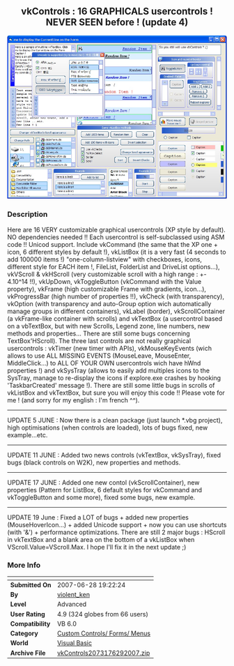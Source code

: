 ﻿<div align="center">

## vkControls : 16 GRAPHICALS usercontrols \! NEVER SEEN before \! \(update 4\)

<img src="PIC200762972681405.jpg">
</div>

### Description

Here are 16 VERY customizable graphical usercontrols (XP style by default). NO dependencies needed !! Each usercontrol is self-subclassed using ASM code !! Unicod support. Include vkCommand (the same that the XP one + icon, 6 different styles by default !), vkListBox (it is a very fast (4 seconds to add 100000 items !) "one-column-listview" with checkboxes, icons, different style for EACH item !, FileList, FolderList and DriveList options...), vkVScroll &amp; vkHScroll (very customizable scroll with a high range : +- 4.10^14 !!), vkUpDown, vkToggleButton (vkCommand with the Value property), vkFrame (high customizable Frame with gradients, icon...), vkProgressBar (high number of properties !!), vkCheck (with transparency), vkOption (with transparency and auto-Group option wich automatically manage groups in different containers), vkLabel (border), vkScrollContainer (a vkFrame-like container with scrolls) and vkTextBox (a usercontrol based on a vbTextBox, but with new Scrolls, Legend zone, line numbers, new methods and properties... There are still some bugs concerning TextBox'HScroll). The three last controls are not really graphical usercontrols : vkTimer (new timer with APIs), vkMouseKeyEvents (wich allows to use ALL MISSING EVENTS (MouseLeave, MouseEnter, MiddleClick...) to ALL OF YOUR OWN usercontrols wich have hWnd properties !) and vkSysTray (allows to easily add multiples icons to the SysTray, manage to re-display the icons if explore.exe crashes by hooking 'TaskbarCreated' message !). There are still some little bugs in scrolls of vkListBox and vkTextBox, but sure you will enjoy this code !! Please vote for me ! (and sorry for my english : I'm french ^^).

----

UPDATE 5 JUNE : Now there is a clean package (just launch *.vbg project), high optimisations (when controls are loaded), lots of bugs fixed, new example...etc.

----

UPDATE 11 JUNE : Added two news controls (vkTextBox, vkSysTray), fixed bugs (black controls on W2K), new properties and methods.

----

UPDATE 17 JUNE : Added one new contol (vkScrollContainer), new properties (Pattern for ListBox, 6 default styles for vkCommand and vkToggleButton and some more), fixed some bugs, new example.

----

UPDATE 19 June : Fixed a LOT of bugs + added new properties (MouseHoverIcon...) + added Unicode support + now you can use shortcuts (with '&amp;') + performance optimizations. There are still 2 major bugs : HScroll in vkTextBox and a blank area on the bottom of a vkListBox when VScroll.Value=VScroll.Max. I hope I'll fix it in the next update ;)
 
### More Info
 


<span>             |<span>
---                |---
**Submitted On**   |2007-06-28 19:22:24
**By**             |[violent\_ken](https://github.com/Planet-Source-Code/PSCIndex/blob/master/ByAuthor/violent-ken.md)
**Level**          |Advanced
**User Rating**    |4.9 (324 globes from 66 users)
**Compatibility**  |VB 6\.0
**Category**       |[Custom Controls/ Forms/  Menus](https://github.com/Planet-Source-Code/PSCIndex/blob/master/ByCategory/custom-controls-forms-menus__1-4.md)
**World**          |[Visual Basic](https://github.com/Planet-Source-Code/PSCIndex/blob/master/ByWorld/visual-basic.md)
**Archive File**   |[vkControls2073176292007\.zip](https://github.com/Planet-Source-Code/violent-ken-vkcontrols-16-graphicals-usercontrols-never-seen-before-update-4__1-68734/archive/master.zip)








